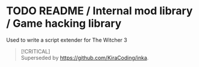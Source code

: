 # TODO README / Internal mod library / Game hacking library
Used to write a script extender for The Witcher 3

> [!CRITICAL]\
> Superseded by https://github.com/KiraCoding/inka.
